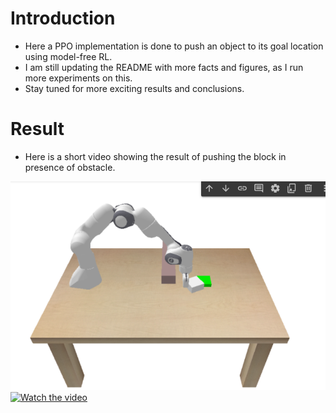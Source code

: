 # Introduction
* Here a PPO implementation is done to push an object to its goal location using model-free RL.
* I am still updating the README with more facts and figures, as I run more experiments on this.
* Stay tuned for more exciting results and conclusions.


# Result
* Here is a short video showing the result of pushing the block in presence of obstacle.

![image](./ss_RL.png)
[![Watch the video](![image](./ss_RL.png))](https://drive.google.com/file/d/1yJnfZyi3Tnu4L2gI1VQCyh1NvjlR0ubk/view?usp=drive_link)
